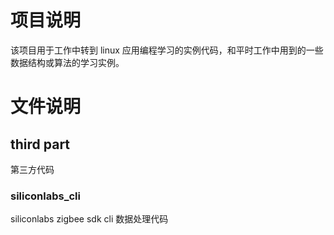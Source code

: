 # 项目说明
该项目用于工作中转到 linux 应用编程学习的实例代码，和平时工作中用到的一些数据结构或算法的学习实例。



# 文件说明

## third part

第三方代码

### siliconlabs_cli

siliconlabs zigbee sdk cli 数据处理代码

